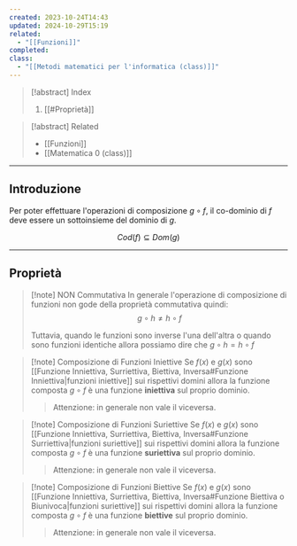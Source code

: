 ```yaml
---
created: 2023-10-24T14:43
updated: 2024-10-29T15:19
related:
  - "[[Funzioni]]"
completed: 
class:
  - "[[Metodi matematici per l'informatica (class)]]"
---
```

>[!abstract] Index
>1. [[#Proprietà]]

>[!abstract] Related
>- [[Funzioni]]
>- [[Matematica 0 (class)]] 

---
## Introduzione

Per poter effettuare l'operazioni di composizione $g \circ f$, il co-dominio di $f$ deve essere un sottoinsieme del dominio di $g$.

$$
Cod(f)⊆Dom(g)
$$

---
## Proprietà

>[!note] NON Commutativa
>In generale l'operazione di composizione di funzioni non gode della proprietà commutativa quindi:
>$$
> g \circ h \not = h \circ f
>$$
>
>Tuttavia, quando le funzioni sono inverse l'una dell'altra o quando sono funzioni identiche allora possiamo dire che $g \circ h = h \circ f$

>[!note] Composizione di Funzioni Iniettive 
>Se $f(x)$ e $g(x)$ sono [[Funzione Inniettiva, Surriettiva, Biettiva, Inversa#Funzione Inniettiva|funzioni iniettive]] sui rispettivi domini allora la funzione composta $g \circ f$ è una funzione **iniettiva** sul proprio dominio. 
>
>>Attenzione: in generale non vale il viceversa.

>[!note] Composizione di Funzioni Suriettive
>Se $f(x)$ e $g(x)$ sono [[Funzione Inniettiva, Surriettiva, Biettiva, Inversa#Funzione Surriettiva|funzioni suriettive]] sui rispettivi domini allora la funzione composta $g \circ f$ è una funzione **suriettiva** sul proprio dominio. 
>
>>Attenzione: in generale non vale il viceversa.

>[!note] Composizione di Funzioni Biettive
>Se $f(x)$ e $g(x)$ sono [[Funzione Inniettiva, Surriettiva, Biettiva, Inversa#Funzione Biettiva o Biunivoca|funzioni suriettive]] sui rispettivi domini allora la funzione composta $g \circ f$ è una funzione **biettive** sul proprio dominio. 
>
>>Attenzione: in generale non vale il viceversa.

